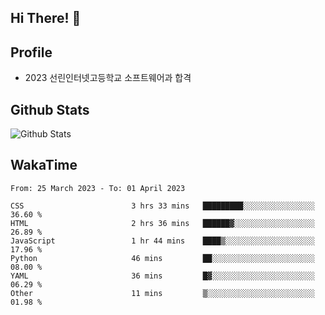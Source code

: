 ## Hi There! 👋

## Profile

-   2023 선린인터넷고등학교 소프트웨어과 합격

## Github Stats

![Github Stats](https://github-readme-stats.vercel.app/api/top-langs/?username=NY0510&theme=tokyonight&hide_border=true&layout=compact)

## WakaTime

<!--START_SECTION:waka-->

```text
From: 25 March 2023 - To: 01 April 2023

CSS                        3 hrs 33 mins   █████████░░░░░░░░░░░░░░░░   36.60 %
HTML                       2 hrs 36 mins   ██████▓░░░░░░░░░░░░░░░░░░   26.89 %
JavaScript                 1 hr 44 mins    ████▒░░░░░░░░░░░░░░░░░░░░   17.96 %
Python                     46 mins         ██░░░░░░░░░░░░░░░░░░░░░░░   08.00 %
YAML                       36 mins         █▓░░░░░░░░░░░░░░░░░░░░░░░   06.29 %
Other                      11 mins         ▒░░░░░░░░░░░░░░░░░░░░░░░░   01.98 %
```

<!--END_SECTION:waka-->
